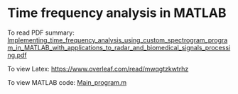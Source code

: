 # Time frequency analysis in MATLAB
 
To read PDF summary: [Implementing_time_frequency_analysis_using_custom_spectrogram_program_in_MATLAB_with_applications_to_radar_and_biomedical_signals_processing.pdf
](https://github.com/georgelin-eng/Time-frequency-analysis-in-MATLAB/blob/main/Implementing_time_frequency_analysis_using_custom_spectrogram_program_in_MATLAB_with_applications_to_radar_and_biomedical_signals_processing.pdf)

To view Latex: https://www.overleaf.com/read/mwqgtzkwtrhz

To view MATLAB code: [Main_program.m](https://github.com/georgelin-eng/Time-frequency-analysis-in-MATLAB/blob/main/Main_program.m)
